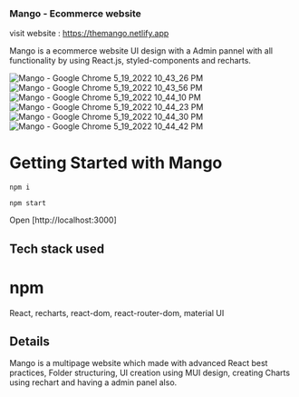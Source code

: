 ### Mango - Ecommerce website
visit website : https://themango.netlify.app

Mango is a ecommerce website UI design with a Admin pannel with all functionality by using React.js, styled-components and recharts. 

![Mango - Google Chrome 5_19_2022 10_43_26 PM](https://user-images.githubusercontent.com/86047367/169360402-094161d3-b366-48a7-9e0e-f3f39bbfe50f.png)
![Mango - Google Chrome 5_19_2022 10_43_56 PM](https://user-images.githubusercontent.com/86047367/169360640-56d007b5-f506-41d0-be44-7155eaaebd33.png)
![Mango - Google Chrome 5_19_2022 10_44_10 PM](https://user-images.githubusercontent.com/86047367/169359987-5c3dca75-b8c5-4d7d-92d0-220db50425a8.png)
![Mango - Google Chrome 5_19_2022 10_44_23 PM](https://user-images.githubusercontent.com/86047367/169360300-d730b7e1-3681-4a92-b544-dd45aa245f4f.png)
![Mango - Google Chrome 5_19_2022 10_44_30 PM](https://user-images.githubusercontent.com/86047367/169360332-614c13de-bb0f-4dee-aff3-a6d1cda4fde3.png)
![Mango - Google Chrome 5_19_2022 10_44_42 PM](https://user-images.githubusercontent.com/86047367/169360363-e752eb3b-6246-4df0-b9d0-4a487862b881.png)

# Getting Started with Mango

`npm i`

`npm start`

Open [http://localhost:3000]

## Tech stack used

# npm
React, recharts, react-dom, react-router-dom, material UI

## Details
Mango is a multipage website which made with advanced React best practices, Folder structuring, UI creation using MUI design, creating Charts using rechart and having a admin panel also.

